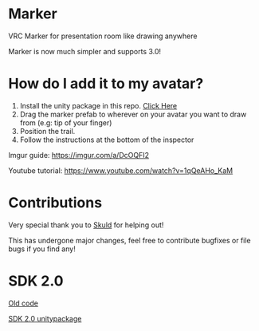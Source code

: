 # Marker
VRC Marker for presentation room like drawing anywhere

Marker is now much simpler and supports 3.0!

# How do I add it to my avatar?

1. Install the unity package in this repo. [Click Here](https://github.com/theepicsnail/Marker/releases/download/Release/Marker3.unitypackage)
2. Drag the marker prefab to wherever on your avatar you want to draw from (e.g: tip of your finger)
3. Position the trail.
4. Follow the instructions at the bottom of the inspector 

Imgur guide: https://imgur.com/a/DcOQFI2

Youtube tutorial: https://www.youtube.com/watch?v=1qQeAHo_KaM

# Contributions
Very special thank you to [Skuld](https://github.com/chibiskuld/) for helping out!

This has undergone major changes, feel free to contribute bugfixes or file bugs if you find any!

# SDK 2.0

[Old code](https://github.com/theepicsnail/Marker/tree/old)

[SDK 2.0 unitypackage](https://github.com/theepicsnail/Marker/releases/download/3.0.1/marker2.0.unitypackage)
